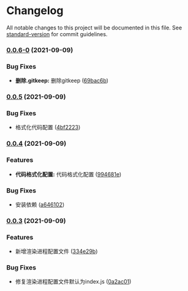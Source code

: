 # Changelog

All notable changes to this project will be documented in this file. See [standard-version](https://github.com/conventional-changelog/standard-version) for commit guidelines.

### [0.0.6-0](https://ngit.fosung.com/fosung-framework/front/fosung-electron-template/compare/v0.0.5...v0.0.6-0) (2021-09-09)


### Bug Fixes

* **删除.gitkeep:** 删除gitkeep ([69bac6b](https://ngit.fosung.com/fosung-framework/front/fosung-electron-template/commit/69bac6b90fda1fe8f5c1a88302020e78a33637ef))

### [0.0.5](https://ngit.fosung.com/fosung-framework/front/fosung-electron-template/compare/v0.0.4...v0.0.5) (2021-09-09)


### Bug Fixes

* 格式化代码配置 ([4bf2223](https://ngit.fosung.com/fosung-framework/front/fosung-electron-template/commit/4bf22236bd0f5afdcad6e58e2075ce68c27f0c34))

### [0.0.4](https://ngit.fosung.com/fosung-framework/front/fosung-electron-template/compare/v0.0.3...v0.0.4) (2021-09-09)


### Features

* **代码格式化配置:** 代码格式化配置 ([994681e](https://ngit.fosung.com/fosung-framework/front/fosung-electron-template/commit/994681eba741de0e06b2d446331205bddb2077d9))


### Bug Fixes

* 安装依赖 ([a646102](https://ngit.fosung.com/fosung-framework/front/fosung-electron-template/commit/a64610276007880941ce7fc860e5941ecc992cda))

### [0.0.3](https://ngit.fosung.com/fosung-framework/front/fosung-electron-template/compare/v0.0.2...v0.0.3) (2021-09-09)


### Features

* 新增渲染进程配置文件 ([334e29b](https://ngit.fosung.com/fosung-framework/front/fosung-electron-template/commit/334e29bfe5e2241c4008243eb5fd444218534c10))


### Bug Fixes

* 修复渲染进程配置文件默认为index.js ([0a2ac01](https://ngit.fosung.com/fosung-framework/front/fosung-electron-template/commit/0a2ac01202c08456c3b180acf6fa9cc88cdaad7a))
